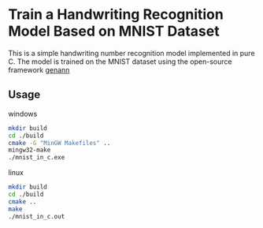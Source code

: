 # Train a Handwriting Recognition Model Based on MNIST Dataset

This is a simple handwriting number recognition model implemented in pure C. The model is trained on the MNIST dataset using the open-source framework [genann](https://github.com/codeplea/genann?tab=readme-ov-file)

## Usage

windows
```bash
mkdir build
cd ./build
cmake -G "MinGW Makefiles" ..
mingw32-make
./mnist_in_c.exe
```
linux
```bash
mkdir build
cd ./build
cmake ..
make
./mnist_in_c.out
```
